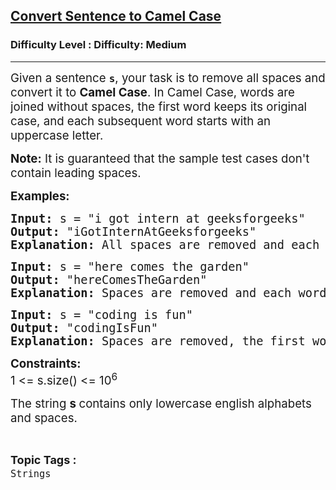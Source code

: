 <h2><a href="https://www.geeksforgeeks.org/problems/convert-sentence-to-camel-case/1?page=3&category=Strings&difficulty=Medium&status=unsolved&sortBy=submissions">Convert Sentence to Camel Case</a></h2><h3>Difficulty Level : Difficulty: Medium</h3><hr><div class="problems_problem_content__Xm_eO"><p><span style="font-size: 14pt;">Given a sentence <strong><code>s</code></strong>, your task is to remove all spaces and convert it to <strong>Camel Case</strong>.&nbsp;</span><span style="font-size: 14pt;">In Camel Case, words are joined without spaces, the first word keeps its original case, and each subsequent word starts with an uppercase letter.</span></p>
<p><span style="font-size: 14pt;"><strong>Note:</strong> It is guaranteed that the sample test cases don't contain leading spaces.</span></p>
<p><span style="font-size: 14pt;"><strong>Examples:</strong></span></p>
<pre><span style="font-size: 14pt;"><strong>Input: </strong>s = "i got intern at geeksforgeeks"</span><br><span style="font-size: 14pt;"><strong>Output: </strong>"iGotInternAtGeeksforgeeks"<br><strong>Explanation: </strong>All spaces are removed and each word starts with a capital letter, except the first word which retains its original capitalization.</span></pre>
<pre><span style="font-size: 14pt;"><strong>Input: </strong>s = "here comes the garden"<br><strong>Output: </strong>"hereComesTheGarden"<strong><br></strong><strong>Explanation: </strong>Spaces are removed and each word after the first is capitalized.</span></pre>
<pre><span style="font-size: 14pt;"><strong>Input: </strong>s = "coding is fun"<br><strong>Output: </strong>"codingIsFun"<strong><br></strong><strong>Explanation: </strong>Spaces are removed, the first word retains its original case, and each subsequent word starts with a capital letter.</span></pre>
<p><span style="font-size: 14pt;"><strong>Constraints:<br></strong>1 &lt;= s.size() &lt;= 10<sup>6</sup></span></p>
<p><span style="font-size: 14pt;">The string <strong>s&nbsp;</strong>contains only lowercase english alphabets and spaces.</span></p></div><br><p><span style=font-size:18px><strong>Topic Tags : </strong><br><code>Strings</code>&nbsp;